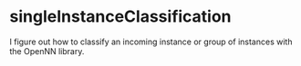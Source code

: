 # singleInstanceClassification

I figure out how to classify an incoming instance or
group of instances with the OpenNN library.
